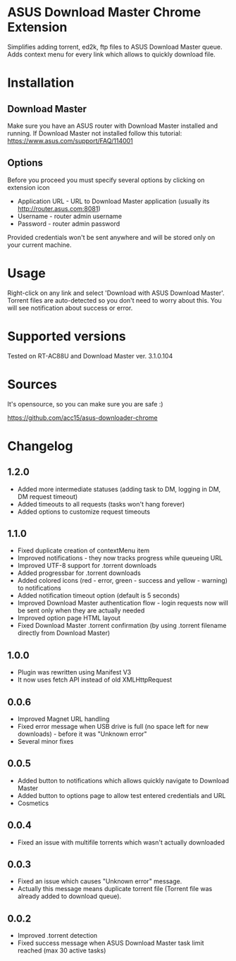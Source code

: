 # ASUS Download Master Chrome Extension

Simplifies adding torrent, ed2k, ftp files to ASUS Download Master queue.
Adds context menu for every link which allows to quickly download file.

# Installation

## Download Master

Make sure you have an ASUS router with Download Master installed and running.
If Download Master not installed follow this tutorial: https://www.asus.com/support/FAQ/114001

## Options

Before you proceed you must specify several options by clicking on extension icon

* Application URL - URL to Download Master application (usually its http://router.asus.com:8081)
* Username - router admin username
* Password - router admin password

Provided credentials won't be sent anywhere and will be stored only on your current machine.

# Usage

Right-click on any link and select 'Download with ASUS Download Master'. 
Torrent files are auto-detected so you don't need to worry about this.
You will see notification about success or error.

# Supported versions

Tested on RT-AC88U and Download Master ver. 3.1.0.104

# Sources

It's opensource, so you can make sure you are safe :)

https://github.com/acc15/asus-downloader-chrome

# Changelog

## 1.2.0

* Added more intermediate statuses (adding task to DM, logging in DM, DM request timeout) 
* Added timeouts to all requests (tasks won't hang forever)
* Added options to customize request timeouts

## 1.1.0

* Fixed duplicate creation of contextMenu item
* Improved notifications - they now tracks progress while queueing URL
* Improved UTF-8 support for .torrent downloads
* Added progressbar for .torrent downloads
* Added colored icons (red - error, green - success and yellow - warning) to notifications
* Added notification timeout option (default is 5 seconds)
* Improved Download Master authentication flow - login requests now will be sent only when they are actually needed
* Improved option page HTML layout
* Fixed Download Master .torrent confirmation (by using .torrent filename directly from Download Master)

## 1.0.0

* Plugin was rewritten using Manifest V3
* It now uses fetch API instead of old XMLHttpRequest

## 0.0.6

* Improved Magnet URL handling
* Fixed error message when USB drive is full (no space left for new downloads) - before it was "Unknown error"
* Several minor fixes

## 0.0.5

* Added button to notifications which allows quickly navigate to Download Master
* Added button to options page to allow test entered credentials and URL
* Cosmetics

## 0.0.4

* Fixed an issue with multifile torrents which wasn't actually downloaded

## 0.0.3

* Fixed an issue which causes "Unknown error" message.
* Actually this message means duplicate torrent file (Torrent file was already added to download queue).

## 0.0.2

* Improved .torrent detection
* Fixed success message when ASUS Download Master task limit reached (max 30 active tasks)